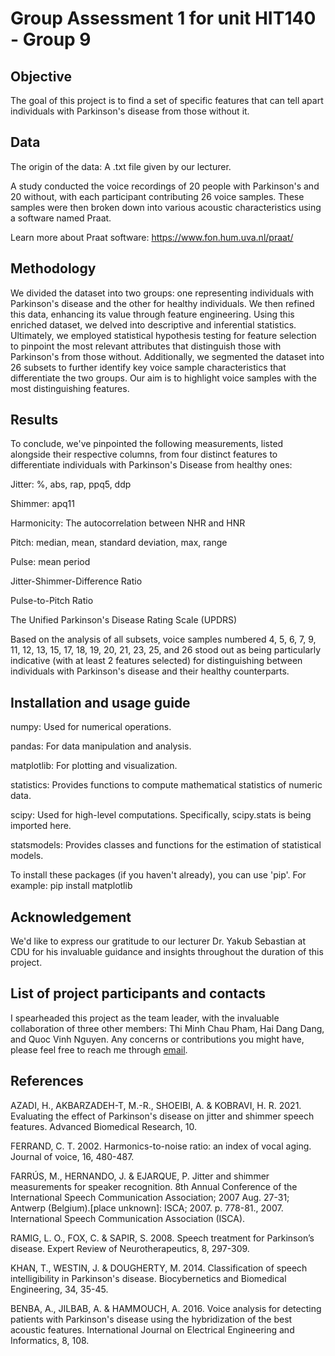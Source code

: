 # Group Assessment 1 for unit HIT140 - Group 9
## Objective
The goal of this project is to find a set of specific features that can tell apart individuals with Parkinson's disease from those without it.

## Data
The origin of the data: A .txt file given by our lecturer.

A study conducted the voice recordings of 20 people with Parkinson's and 20 without, with each participant contributing 26 voice samples. These samples were then broken down into various acoustic characteristics using a software named Praat.

Learn more about Praat software: https://www.fon.hum.uva.nl/praat/

## Methodology
We divided the dataset into two groups: one representing individuals with Parkinson's disease and the other for healthy individuals. We then refined this data, enhancing its value through feature engineering. Using this enriched dataset, we delved into descriptive and inferential statistics. Ultimately, we employed statistical hypothesis testing for feature selection to pinpoint the most relevant attributes that distinguish those with Parkinson's from those without. Additionally, we segmented the dataset into 26 subsets to further identify key voice sample characteristics that differentiate the two groups. Our aim is to highlight voice samples with the most distinguishing features.

## Results
To conclude, we've pinpointed the following measurements, listed alongside their respective columns, from four distinct features to differentiate individuals with Parkinson's Disease from healthy ones:

Jitter: %, abs, rap, ppq5, ddp

Shimmer: apq11

Harmonicity: The autocorrelation between NHR and HNR

Pitch: median, mean, standard deviation, max, range

Pulse: mean period

Jitter-Shimmer-Difference Ratio

Pulse-to-Pitch Ratio

The Unified Parkinson's Disease Rating Scale (UPDRS)

Based on the analysis of all subsets, voice samples numbered 4, 5, 6, 7, 9, 11, 12, 13, 15, 17, 18, 19, 20, 21, 23, 25, and 26 stood out as being particularly indicative (with at least 2 features selected) for distinguishing between individuals with Parkinson's disease and their healthy counterparts.

## Installation and usage guide
numpy: Used for numerical operations.

pandas: For data manipulation and analysis.

matplotlib: For plotting and visualization.

statistics: Provides functions to compute mathematical statistics of numeric data.

scipy: Used for high-level computations. Specifically, scipy.stats is being imported here.

statsmodels: Provides classes and functions for the estimation of statistical models.

To install these packages (if you haven't already), you can use 'pip'.
For example: pip install matplotlib

## Acknowledgement
We'd like to express our gratitude to our lecturer Dr. Yakub Sebastian at CDU for his invaluable guidance and insights throughout the duration of this project.

## List of project participants and contacts
I spearheaded this project as the team leader, with the invaluable collaboration of three other members: Thi Minh Chau Pham, Hai Dang Dang, and Quoc Vinh Nguyen.
Any concerns or contributions you might have, please feel free to reach me through [email](lecongdoo3@gmail.com).

## References
AZADI, H., AKBARZADEH-T, M.-R., SHOEIBI, A. & KOBRAVI, H. R. 2021. Evaluating the effect of Parkinson's disease on jitter and shimmer speech features. Advanced Biomedical Research, 10.

FERRAND, C. T. 2002. Harmonics-to-noise ratio: an index of vocal aging. Journal of voice, 16, 480-487.

FARRÚS, M., HERNANDO, J. & EJARQUE, P. Jitter and shimmer measurements for speaker recognition.  8th Annual Conference of the International Speech Communication Association; 2007 Aug. 27-31; Antwerp (Belgium).[place unknown]: ISCA; 2007. p. 778-81., 2007. International Speech Communication Association (ISCA).

RAMIG, L. O., FOX, C. & SAPIR, S. 2008. Speech treatment for Parkinson’s disease. Expert Review of Neurotherapeutics, 8, 297-309.

KHAN, T., WESTIN, J. & DOUGHERTY, M. 2014. Classification of speech intelligibility in Parkinson's disease. Biocybernetics and Biomedical Engineering, 34, 35-45.

BENBA, A., JILBAB, A. & HAMMOUCH, A. 2016. Voice analysis for detecting patients with Parkinson's disease using the hybridization of the best acoustic features. International Journal on Electrical Engineering and Informatics, 8, 108.
